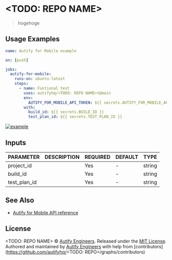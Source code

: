 # <TODO: REPO NAME>

> hogehoge

## Usage Examples

```yml
name: Autify for Mobile example

on: [push]

jobs:
  autify-for-mobile:
    runs-on: ubuntu-latest
    steps:
      - name: Funtional test
        uses: autifyhq/<TODO: REPO NAME>t@main
        env:
          AUTIFY_FOR_MOBILE_API_TOKEN: ${{ secrets.AUTIFY_FOR_MOBILE_API_TOKEN }}
        with:
          build_id: ${{ secrets.BUILD_ID }}
          test_plan_id: ${{ secrets.TEST_PLAN_ID }}
```

[![example](https://github.com/autifyhq/github-action/workflows/example-basic/badge.svg?branch=main)](.github/workflows/example.yml)


## Inputs

| PARAMETER | DESCRIPTION | REQUIRED | DEFAULT | TYPE |
| --- | --- | --- | --- | --- |
| project_id | | Yes | - | string |
| build_id | | Yes | - | string |
| test_plan_id | | Yes | - | string |

## See Also

- [Autify for Mobile API reference](https://mobile-app.autify.com/api/docs/index.html)

## License

<TODO: REPO NAME> © [Autify Engineers](https://github.com/autifyhq). Released under the [MIT License](LICENSE).<br/>
Authored and maintained by [Autify Engineers](https://github.com/autifyhq) with help from [contributors](https://github.com/autifyhq/<TODO: REPO>/graphs/contributors)
